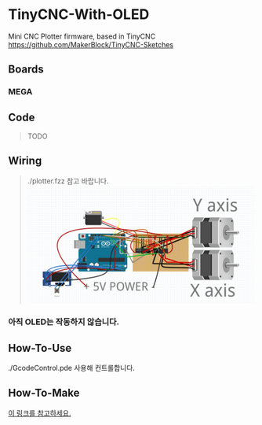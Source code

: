 # TinyCNC-With-OLED
Mini CNC Plotter firmware, based in TinyCNC https://github.com/MakerBlock/TinyCNC-Sketches

## Boards
### MEGA 

## Code
> TODO

## Wiring
> ./plotter.fzz 참고 바랍니다.
![Wiring](https://github.com/steamkbg0506/TinyCNC-With-OLED/blob/main/wiring.png)

### 아직 OLED는 작동하지 않습니다.

## How-To-Use
./GcodeControl.pde 사용해 컨트롤합니다.

## How-To-Make
[이 링크를 참고하세요.](https://www.ardumotive.com/new-cnc-plotter.html)
